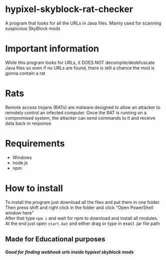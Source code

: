 # hypixel-skyblock-rat-checker
A program that looks for all the URLs in Java files. Mainly used for scanning suspicious SkyBlock mods

# Important information
While this program looks for URLs, it DOES NOT decompile/deobfuscate Java files so even if no URLs are found, there is still a chance the mod is gonna contain a rat 

# Rats
Remote access trojans (RATs) are malware designed to allow an attacker to remotely control an infected computer. Once the RAT is running on a compromised system, the attacker can send commands to it and receive data back in response. 

# Requirements
- Windows
- node.js
- npm

# How to install
To install the program just download all the files and put them in one folder. Then press shift and right click in the folder and click "Open PowerShell window here"<br>
After that type ```npm i``` and wait for npm to download and install all modules.<br>
At the end just open ```start.bat``` and either drag or type in exact .jar file path

## Made for Educational purposes
##### Good for finding webhook urls inside hypixel skyblock mods
